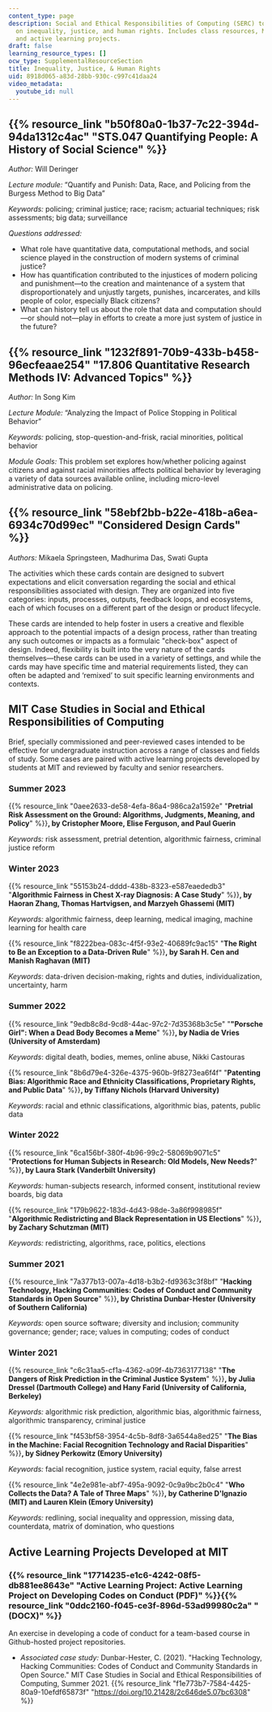 ```yaml
---
content_type: page
description: Social and Ethical Responsibilities of Computing (SERC) topics focusing
  on inequality, justice, and human rights. Includes class resources, MIT case studies,
  and active learning projects.
draft: false
learning_resource_types: []
ocw_type: SupplementalResourceSection
title: Inequality, Justice, & Human Rights
uid: 8918d065-a83d-28bb-930c-c997c41daa24
video_metadata:
  youtube_id: null
---
```

## {{% resource_link "b50f80a0-1b37-7c22-394d-94da1312c4ac" "STS.047 Quantifying People: A History of Social Science" %}}

*Author:* Will Deringer

*Lecture module:* “Quantify and Punish: Data, Race, and Policing from the Burgess Method to Big Data”

*Keywords:* ​​policing; criminal justice; race; racism; actuarial techniques; risk assessments; big data; surveillance

*Questions addressed:*

- What role have quantitative data, computational methods, and social science played in the construction of modern systems of criminal justice?
- How has quantification contributed to the injustices of modern policing and punishment—to the creation and maintenance of a system that disproportionately and unjustly targets, punishes, incarcerates, and kills people of color, especially Black citizens?
- What can history tell us about the role that data and computation should—or should not—play in efforts to create a more just system of justice in the future?

## {{% resource_link "1232f891-70b9-433b-b458-96ecfeaae254" "17.806 Quantitative Research Methods IV: Advanced Topics" %}}

*Author:* In Song Kim

*Lecture Module:* “Analyzing the Impact of Police Stopping in Political Behavior” 

*Keywords:* policing, stop-question-and-frisk, racial minorities, political behavior 

*Module Goals:* This problem set explores how/whether policing against citizens and against racial minorities affects political behavior by leveraging a variety of data sources available online, including micro-level administrative data on policing. 

## {{% resource_link "58ebf2bb-b22e-418b-a6ea-6934c70d99ec" "Considered Design Cards" %}}

*Authors:* Mikaela Springsteen, Madhurima Das, Swati Gupta

The activities which these cards contain are designed to subvert expectations and elicit conversation regarding the social and ethical responsibilities associated with design. They are organized into five categories: inputs, processes, outputs, feedback loops, and ecosystems, each of which focuses on a different part of the design or product lifecycle. 

These cards are intended to help foster in users a creative and flexible approach to the potential impacts of a design process, rather than treating any such outcomes or impacts as a formulaic "check-box" aspect of design. Indeed, flexibility is built into the very nature of the cards themselves—these cards can be used in a variety of settings, and while the cards may have specific time and material requirements listed, they can often be adapted and ‘remixed’ to suit specific learning environments and contexts.                  

## MIT Case Studies in Social and Ethical Responsibilities of Computing

Brief, specially commissioned and peer-reviewed cases intended to be effective for undergraduate instruction across a range of classes and fields of study. Some cases are paired with active learning projects developed by students at MIT and reviewed by faculty and senior researchers.

### Summer 2023

{{% resource_link "0aee2633-de58-4efa-86a4-986ca2a1592e" "**Pretrial Risk Assessment on the Ground: Algorithms, Judgments, Meaning, and Policy**" %}}**, by Cristopher Moore, Elise Ferguson, and Paul Guerin**

*Keywords:* risk assessment, pretrial detention, algorithmic fairness, criminal justice reform

### Winter 2023

{{% resource_link "55153b24-dddd-438b-8323-e587eaededb3" "**Algorithmic Fairness in Chest X-ray Diagnosis: A Case Study**" %}}**, by Haoran Zhang, Thomas Hartvigsen, and Marzyeh Ghassemi (MIT)**

*Keywords:* algorithmic fairness, deep learning, medical imaging, machine learning for health care

{{% resource_link "f8222bea-083c-4f5f-93e2-40689fc9ac15" "**The Right to Be an Exception to a Data-Driven Rule**" %}}**, by Sarah H. Cen and Manish Raghavan (MIT)**

*Keywords*: data-driven decision-making, rights and duties, individualization, uncertainty, harm

### Summer 2022

{{% resource_link "9edb8c8d-9cd8-44ac-97c2-7d35368b3c5e" "**\"Porsche Girl\": When a Dead Body Becomes a Meme**" %}}**, by Nadia de Vries (University of Amsterdam)**

*Keywords*: digital death, bodies, memes, online abuse, Nikki Castouras

{{% resource_link "8b6d79e4-326e-4375-960b-9f8273ea6f4f" "**Patenting Bias: Algorithmic Race and Ethnicity Classifications, Proprietary Rights, and Public Data**" %}}**, by Tiffany Nichols (Harvard University)**

*Keywords*: racial and ethnic classifications, algorithmic bias, patents, public data

### Winter 2022

{{% resource_link "6ca156bf-380f-4b96-99c2-58069b9071c5" "**Protections for Human Subjects in Research: Old Models, New Needs?**" %}}**, by Laura Stark (Vanderbilt University)**

*Keywords:* human-subjects research, informed consent, institutional review boards, big data

{{% resource_link "179b9622-183d-4d43-98de-3a86f998985f" "**Algorithmic Redistricting and Black Representation in US Elections**" %}}**, by Zachary Schutzman (MIT)**

*Keywords:* redistricting, algorithms, race, politics, elections

### Summer 2021

{{% resource_link "7a377b13-007a-4d18-b3b2-fd9363c3f8bf" "**Hacking Technology, Hacking Communities: Codes of Conduct and Community Standards in Open Source**" %}}**, by Christina Dunbar-Hester (University of Southern California)**

*Keywords:* open source software; diversity and inclusion; community governance; gender; race; values in computing; codes of conduct

### Winter 2021

{{% resource_link "c6c31aa5-cf1a-4362-a09f-4b7363177138" "**The Dangers of Risk Prediction in the Criminal Justice System**" %}}**, by Julia Dressel (Dartmouth College) and Hany Farid (University of California, Berkeley)**

*Keywords:* algorithmic risk prediction, algorithmic bias, algorithmic fairness, algorithmic transparency, criminal justice

{{% resource_link "f453bf58-3954-4c5b-8df8-3a6544a8ed25" "**The Bias in the Machine: Facial Recognition Technology and Racial Disparities**" %}}**, by Sidney Perkowitz (Emory University)**

*Keywords:* facial recognition, justice system, racial equity, false arrest

{{% resource_link "4e2e981e-abf7-495a-9092-0c9a9bc2b0c4" "**Who Collects the Data? A Tale of Three Maps**" %}}**, by Catherine D'Ignazio (MIT) and Lauren Klein (Emory University)**

*Keywords:* redlining, social inequality and oppression, missing data, counterdata, matrix of domination, who questions

## Active Learning Projects Developed at MIT

### {{% resource_link "17714235-e1c6-4242-08f5-db881ee8643e" "Active Learning Project: Active Learning Project on Developing Codes on Conduct (PDF)" %}}{{% resource_link "0ddc2160-f045-ce3f-896d-53ad99980c2a" "(DOCX)" %}}

An exercise in developing a code of conduct for a team-based course in Github-hosted project repositories. 

- *Associated case study:* Dunbar-Hester, C. (2021). "Hacking Technology, Hacking Communities: Codes of Conduct and Community Standards in Open Source." MIT Case Studies in Social and Ethical Responsibilities of Computing, Summer 2021. {{% resource_link "f1e773b7-7584-4425-80a9-10efdf65873f" "https://doi.org/10.21428/2c646de5.07bc6308" %}}